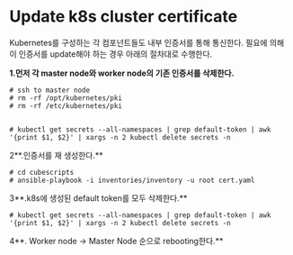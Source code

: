 # Update k8s cluster certificate

Kubernetes를 구성하는 각 컴포넌트들도 내부 인증서를 통해 통신한다. 필요에 의해 이 인증서를 update해야 하는 경우 아래의 절차대로 수행한다.

**1.먼저 각 master node와 worker node의 기존 인증서를 삭제한다.**

```
# ssh to master node
# rm -rf /opt/kubernetes/pki
# rm -rf /etc/kubernetes/pki


# kubectl get secrets --all-namespaces | grep default-token | awk '{print $1, $2}' | xargs -n 2 kubectl delete secrets -n
```

2**.인증서를 재 생성한다.**

```
# cd cubescripts
# ansible-playbook -i inventories/inventory -u root cert.yaml
```



3**.k8s에 생성된 default token를 모두 삭제한다.**

```
# kubectl get secrets --all-namespaces | grep default-token | awk '{print $1, $2}' | xargs -n 2 kubectl delete secrets -n
```

4**. Worker node -&gt; Master Node 순으로 rebooting한다.**

```

```



